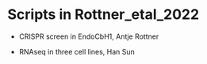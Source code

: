 # Scripts in Rottner_etal_2022

- CRISPR screen in EndoCbH1, Antje Rottner

- RNAseq in three cell lines, Han Sun
